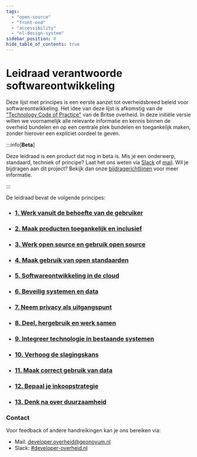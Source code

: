 ```yaml
---
tags:
  - "open-source"
  - "front-end"
  - "accessibility"
  - "nl-design-system"
sidebar_position: 0
hide_table_of_contents: true
---
```


# Leidraad verantwoorde softwareontwikkeling

Deze lijst met principes is een eerste aanzet tot overheidsbreed beleid voor softwareontwikkeling. Het idee van deze lijst is afkomstig van de ["Technology Code of Practice"](https://www.gov.uk/guidance/the-technology-code-of-practice) van de Britse overheid. In deze initiële versie willen we voornamelijk alle relevante informatie en kennis binnen de overheid bundelen en op een centrale plek bundelen en toegankelijk maken, zonder hierover een expliciet oordeel te geven.

:::info[**Beta**]

Deze leidraad is een product dat nog in beta is. Mis je een onderwerp, standaard, techniek of principe? Laat het ons weten via [Slack](https://codefornl.slack.com/archives/CFV4B3XE2) of [mail](mailto:developer.overheid@geonovum.nl). Wil je bijdragen aan dit project? Bekijk dan onze [bijdragerichtlijnen](/contributing) voor meer informatie.

:::

De leidraad bevat de volgende principes:

- ### [1. Werk vanuit de behoefte van de gebruiker](./behoefte-gebruiker/)
- ### [2. Maak producten toegankelijk en inclusief](./toegankelijk-en-inclusief/)
- ### [3. Werk open source en gebruik open source](./open-source/)
- ### [4. Maak gebruik van open standaarden](./open-standaarden/)
- ### [5. Softwareontwikkeling in de cloud](./cloud)
- ### [6. Beveilig systemen en data](./security/)
- ### [7. Neem privacy als uitgangspunt ](./privacy)
- ### [8. Deel, hergebruik en werk samen](./hergebruik)
- ### [9. Integreer technologie in bestaande systemen](./integreer)
- ### [10. Verhoog de slagingskans](./verhoog-slagingskans)
- ### [11. Maak correct gebruik van data](./correct-gebruik-data)
- ### [12. Bepaal je inkoopstrategie](./inkoopstrategie/)
- ### [13. Denk na over duurzaamheid](./duurzaamheid)


### Contact

Voor feedback of andere handreikingen kan je ons bereiken via:

- Mail: [developer.overheid@geonovum.nl](developer.overheid@geonovum.nl)
- Slack: [#developer-overheid.nl](https://codefornl.slack.com/archives/CFV4B3XE2)
